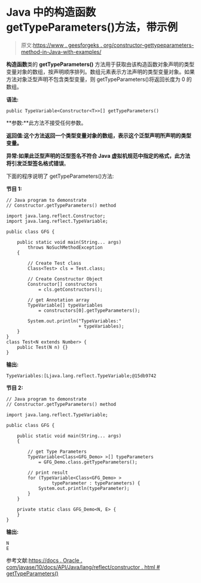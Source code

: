 # Java 中的构造函数 getTypeParameters()方法，带示例

> 原文:[https://www . geesforgeks . org/constructor-gettypeparameters-method-in-Java-with-examples/](https://www.geeksforgeeks.org/constructor-gettypeparameters-method-in-java-with-examples/)

**构造函数**类的 **getTypeParameters()** 方法用于获取由该构造函数对象声明的类型变量对象的数组，按声明顺序排列。数组元素表示方法声明的类型变量对象。如果方法对象泛型声明不包含类型变量，则 getTypeParameters()将返回长度为 0 的数组。

**语法:**

```
public TypeVariable<Constructor<T>>[] getTypeParameters()

```

**参数:**此方法不接受任何参数。

**返回值:**这个方法返回一个类型变量对象的**数组，表示这个泛型声明所声明的类型变量。**

**异常:**如果此泛型声明的泛型签名不符合 Java 虚拟机规范中指定的格式，此方法将引发**泛型签名格式错误**。

下面的程序说明了 getTypeParameters()方法:

**节目 1:**

```
// Java program to demonstrate
// Constructor.getTypeParameters() method

import java.lang.reflect.Constructor;
import java.lang.reflect.TypeVariable;

public class GFG {

    public static void main(String... args)
        throws NoSuchMethodException
    {

        // Create Test class
        Class<Test> cls = Test.class;

        // Create Constructor Object
        Constructor[] constructors
            = cls.getConstructors();

        // get Annotation array
        TypeVariable[] typeVariables
            = constructors[0].getTypeParameters();

        System.out.println("TypeVariables:"
                           + typeVariables);
    }
}
class Test<N extends Number> {
    public Test(N n) {}
}
```

**输出:**

```
TypeVariables:[Ljava.lang.reflect.TypeVariable;@15db9742

```

**节目 2:**

```
// Java program to demonstrate
// Constructor.getTypeParameters() method

import java.lang.reflect.TypeVariable;

public class GFG {

    public static void main(String... args)
    {

        // get Type Parameters
        TypeVariable<Class<GFG_Demo> >[] typeParameters
            = GFG_Demo.class.getTypeParameters();

        // print result
        for (TypeVariable<Class<GFG_Demo> >
                 typeParameter : typeParameters) {
            System.out.println(typeParameter);
        }
    }

    private static class GFG_Demo<N, E> {
    }
}
```

**输出:**

```
N
E

```

参考文献:[https://docs . Oracle . com/javase/10/docs/API/Java/lang/reflect/constructor . html # getTypeParameters()](https://docs.oracle.com/javase/10/docs/api/java/lang/reflect/Constructor.html#getTypeParameters())